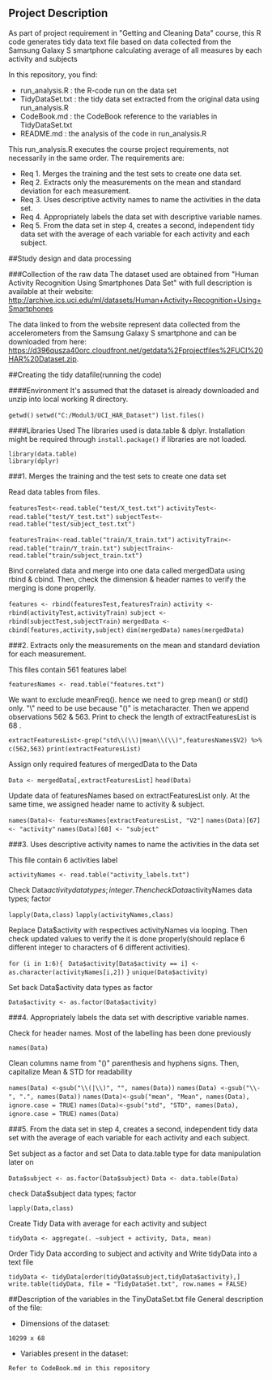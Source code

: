 ## Project Description
As part of project requirement in "Getting and Cleaning Data" course, this R code generates tidy data text file based on data collected from  the Samsung Galaxy S smartphone calculating average of all measures by each activity and subjects

In this repository, you find:

* run_analysis.R : the R-code run on the data set
* TidyDataSet.txt : the tidy data set extracted from the original data using run_analysis.R
* CodeBook.md : the CodeBook reference to the variables in TidyDataSet.txt
* README.md : the analysis of the code in run_analysis.R

This run_analysis.R executes the course project requirements, not necessarily in the same order. The requirements are:

* Req 1. Merges the training and the test sets to create one data set.
* Req 2. Extracts only the measurements on the mean and standard deviation for each measurement.
* Req 3. Uses descriptive activity names to name the activities in the data set.
* Req 4. Appropriately labels the data set with descriptive variable names.
* Req 5. From the data set in step 4, creates a second, independent tidy data set with the average of each variable for each          activity and each subject.

##Study design and data processing

###Collection of the raw data
The dataset used are obtained from "Human Activity Recognition Using Smartphones Data Set" with full description is available at their website: http://archive.ics.uci.edu/ml/datasets/Human+Activity+Recognition+Using+Smartphones

The data linked to from the website represent data collected from the accelerometers from the Samsung Galaxy S smartphone and can be downloaded from here: https://d396qusza40orc.cloudfront.net/getdata%2Fprojectfiles%2FUCI%20HAR%20Dataset.zip.

##Creating the tidy datafile(running the code)

####Environment
It's assumed that the dataset is already downloaded and unzip into local working R directory.

`getwd()`
`setwd("C:/Modul3/UCI_HAR_Dataset")`
`list.files()`

####Libraries Used
The libraries used is data.table & dplyr. Installation might be required through `install.package()` if libraries are not loaded.

`library(data.table)`    
`library(dplyr)`

###1. Merges the training and the test sets to create one data set

Read data tables from files.

`featuresTest<-read.table("test/X_test.txt")`
`activityTest<-read.table("test/Y_test.txt")`
`subjectTest<-read.table("test/subject_test.txt")`

`featuresTrain<-read.table("train/X_train.txt")`
`activityTrain<-read.table("train/Y_train.txt")`
`subjectTrain<-read.table("train/subject_train.txt")`

Bind correlated data and merge into one data called mergedData using rbind & cbind. Then, check the dimension & header names to verify the merging is done properlly.

`features <- rbind(featuresTest,featuresTrain)`
`activity <- rbind(activityTest,activityTrain)`
`subject <- rbind(subjectTest,subjectTrain)`
`mergedData <- cbind(features,activity,subject)`
`dim(mergedData)`
`names(mergedData)`

###2. Extracts only the measurements on the mean and standard deviation for each measurement.

This files contain 561 features label

`featuresNames <- read.table("features.txt")`

We want to exclude meanFreq(). hence we need to grep mean() or std() only. "\\" need to be use because "()" is metacharacter. Then we append observations 562 & 563. Print to check the length of extractFeaturesList is 68 .

`extractFeaturesList<-grep("std\\(\\)|mean\\(\\)",featuresNames$V2) %>% c(562,563)`
`print(extractFeaturesList)`

Assign only required features of mergedData to the Data

`Data <- mergedData[,extractFeaturesList]`
`head(Data)`

Update data of featuresNames based on extractFeaturesList only. At the same time, we assigned header name to activity & subject.

`names(Data)<- featuresNames[extractFeaturesList, "V2"]`
`names(Data)[67] <- "activity"`
`names(Data)[68] <- "subject"`

###3. Uses descriptive activity names to name the activities in the data set

This file contain 6 activities label

`activityNames <- read.table("activity_labels.txt")`

Check Data$activity data types; integer. Then check Data$activityNames data types; factor

`lapply(Data,class)`
`lapply(activityNames,class)`

Replace Data$activity with respectives activityNames via looping. Then check updated values to verify the it is done properly(should replace 6 different integer to characters of 6 different activities).

`for (i in 1:6){`
 ` Data$activity[Data$activity == i] <- as.character(activityNames[i,2])`
`}`
`unique(Data$activity)`

Set back Data$activity data types as factor

`Data$activity <- as.factor(Data$activity)`

###4. Appropriately labels the data set with descriptive variable names. 

Check for header names. Most of the labelling has been done previously

`names(Data) `

Clean columns name from "()" parenthesis and hyphens signs. Then, capitalize Mean & STD for readability

`names(Data) <-gsub("\\(|\\)", "", names(Data))`
`names(Data) <-gsub("\\-", ".", names(Data))`
`names(Data)<-gsub("mean", "Mean", names(Data), ignore.case = TRUE)`
`names(Data)<-gsub("std", "STD", names(Data), ignore.case = TRUE)`
`names(Data)`

###5. From the data set in step 4, creates a second, independent tidy data set with the average of each variable for each activity and each subject.

Set subject as a factor and set Data to data.table type for data manipulation later on

`Data$subject <- as.factor(Data$subject)`
`Data <- data.table(Data)`

check Data$subject data types; factor

`lapply(Data,class)`

Create Tidy Data with average for each activity and subject

`tidyData <- aggregate(. ~subject + activity, Data, mean)`

Order Tidy Data according to subject and activity and Write tidyData into a text file

`tidyData <- tidyData[order(tidyData$subject,tidyData$activity),]`
`write.table(tidyData, file = "TidyDataSet.txt", row.names = FALSE)`


##Description of the variables in the TinyDataSet.txt file
General description of the file:
 - Dimensions of the dataset:
 
`10299 x 68`

 - Variables present in the dataset: 
 
`Refer to CodeBook.md in this repository`


